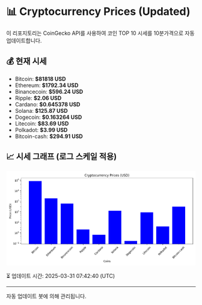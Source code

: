 
# 📊 Cryptocurrency Prices (Updated)

이 리포지토리는 CoinGecko API를 사용하여 코인 TOP 10 시세를 10분가격으로 자동 업데이트합니다.

## 💰 현재 시세
- Bitcoin: **$81818 USD**
- Ethereum: **$1792.34 USD**
- Binancecoin: **$596.24 USD**
- Ripple: **$2.06 USD**
- Cardano: **$0.645378 USD**
- Solana: **$125.87 USD**
- Dogecoin: **$0.163264 USD**
- Litecoin: **$83.69 USD**
- Polkadot: **$3.99 USD**
- Bitcoin-cash: **$294.91 USD**

## 📈 시세 그래프 (로그 스케일 적용)
![Crypto Prices](crypto_prices.png)

⏳ 업데이트 시간: 2025-03-31 07:42:40 (UTC)

---
자동 업데이트 봇에 의해 관리됩니다.
